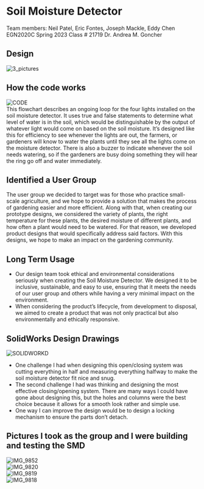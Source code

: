# Soil Moisture Detector
Team members: Neil Patel, Eric Fontes, Joseph Mackle, Eddy Chen <br>
EGN2020C Spring 2023 Class # 21719 Dr. Andrea M. Goncher <br>

## Design
![3_pictures](https://github.com/Neil-Patel-12/Soil_Moisture_Detector/assets/108227267/b89e0fc3-5981-4704-a2bd-b88aae641d56) <br>

## How the code works
![CODE](https://github.com/Neil-Patel-12/Soil_Moisture_Detector/assets/108227267/a9f597bd-b7cc-4fb3-a9ad-95f451010058) <br>
This flowchart describes an ongoing loop for the four lights installed on the soil moisture detector. It uses true and false statements to determine what level of water is in the soil, which would be distinguishable by the output of whatever light would come on based on the soil moisture. It’s designed like this for efficiency to see whenever the lights are out, the farmers, or gardeners will know to water the plants until they see all the lights come on the moisture detector. There is also a buzzer to indicate whenever the soil needs watering, so if the gardeners are busy doing something they will hear the ring go off and water immediately. <br>

## Identified a User Group
The user group we decided to target was for those who practice small-scale agriculture, and we hope to provide a solution that makes the process of gardening easier and more efficient. Along with that, when creating our prototype designs, we considered the variety of plants, the right temperature for these plants, the desired moisture of different plants, and how often a plant would need to be watered. For that reason, we developed product designs that would specifically address said factors. With this designs, we hope to make an impact on the gardening community. <br>

## Long Term Usage
- Our design team took ethical and environmental considerations seriously when creating the Soil Moisture Detector. We designed it to be inclusive, sustainable, and easy to use, ensuring that it meets the needs of our user group and others while having a very minimal impact on the environment. <br>
- When considering the product’s lifecycle, from development to disposal, we aimed to create a product that was not only practical but also environmentally and ethically responsive. <br>

## SolidWorks Design Drawings
![SOLIDWORKD](https://github.com/Neil-Patel-12/Soil_Moisture_Detector/assets/108227267/8bd6dc6e-ddd5-4faf-a61c-8d3d1f2a37c1) <br>
- One challenge I had when designing this open/closing system was cutting everything in half and measuring everything halfway to make the soil moisture detector fit nice and snug. <br>
- The second challenge I had was thinking and designing the most effective closing/opening system. There are many ways I could have gone about designing this, but the holes and columns were the best choice because it allows for a smooth look rather and simple use. <br>
- One way I can improve the design would be to design a locking mechanism to ensure the parts don’t detach. <br>

## Pictures I took as the group and I were building and testing the SMD
![IMG_9852](https://github.com/Neil-Patel-12/Soil_Moisture_Detector/assets/108227267/4584ae2c-f431-4514-9515-12d916847b03) <br>
![IMG_9820](https://github.com/Neil-Patel-12/Soil_Moisture_Detector/assets/108227267/d33b22c0-65e4-49fb-a6ce-4ac1030baa57) <br>
![IMG_9819](https://github.com/Neil-Patel-12/Soil_Moisture_Detector/assets/108227267/d981d9e5-6a70-43fd-9e7f-e15b45dc85fb) <br>
![IMG_9818](https://github.com/Neil-Patel-12/Soil_Moisture_Detector/assets/108227267/fee22401-1965-459b-b2ef-5d62ab0f8ac8) <br>
